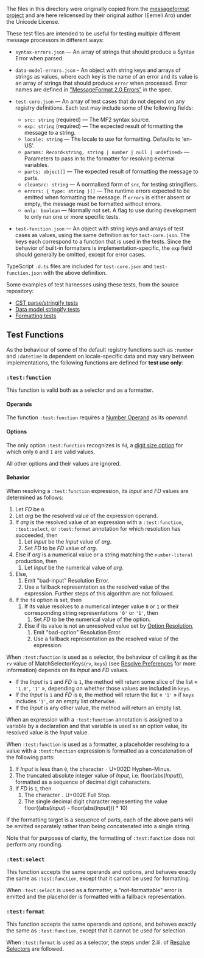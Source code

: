 The files in this directory were originally copied from the [messageformat project](https://github.com/messageformat/messageformat/tree/11c95dab2b25db8454e49ff4daadb817e1d5b770/packages/mf2-messageformat/src/__fixtures)
and are here relicensed by their original author (Eemeli Aro) under the Unicode License.

These test files are intended to be useful for testing multiple different message processors in different ways:

- `syntax-errors.json` — An array of strings that should produce a Syntax Error when parsed.

- `data-model-errors.json` - An object with string keys and arrays of strings as values,
     where each key is the name of an error and its value is an array of strings that
     should produce `error` when processed.
     Error names are defined in ["MessageFormat 2.0 Errors"](../spec/errors.md) in the spec.

- `test-core.json` — An array of test cases that do not depend on any registry definitions.
  Each test may include some of the following fields:
  - `src: string` (required) — The MF2 syntax source.
  - `exp: string` (required) — The expected result of formatting the message to a string.
  - `locale: string` — The locale to use for formatting. Defaults to 'en-US'.
  - `params: Record<string, string | number | null | undefined>` — Parameters to pass in to the formatter for resolving external variables.
  - `parts: object[]` — The expected result of formatting the message to parts.
  - `cleanSrc: string` — A normalixed form of `src`, for testing stringifiers.
  - `errors: { type: string }[]` — The runtime errors expected to be emitted when formatting the message.
     If `errors` is either absent or empty, the message must be formatted without errors.
  - `only: boolean` — Normally not set. A flag to use during development to only run one or more specific tests.

- `test-function.json` — An object with string keys and arrays of test cases as values,
  using the same definition as for `test-core.json`.
  The keys each correspond to a function that is used in the tests.
  Since the behavior of built-in formatters is implementation-specific,
  the `exp` field should generally be omitted,
  except for error cases.

TypeScript `.d.ts` files are included for `test-core.json` and `test-function.json` with the above definition.

Some examples of test harnesses using these tests, from the source repository:
- [CST parse/stringify tests](https://github.com/messageformat/messageformat/blob/11c95dab2b25db8454e49ff4daadb817e1d5b770/packages/mf2-messageformat/src/cst/cst.test.ts)
- [Data model stringify tests](https://github.com/messageformat/messageformat/blob/11c95dab2b25db8454e49ff4daadb817e1d5b770/packages/mf2-messageformat/src/data-model/stringify.test.ts)
- [Formatting tests](https://github.com/messageformat/messageformat/blob/11c95dab2b25db8454e49ff4daadb817e1d5b770/packages/mf2-messageformat/src/messageformat.test.ts)

## Test Functions

As the behaviour of some of the default registry functions
such as `:number` and `:datetime`
is dependent on locale-specific data and may vary between implementations,
the following functions are defined for **test use only**:

### `:test:function`

This function is valid both as a selector and as a formatter.

#### Operands

The function `:test:function` requires a [Number Operand](/spec/registry.md#number-operands) as its _operand_.

#### Options

The only option `:test:function` recognizes is `fd`,
a [digit size option](/spec/registry.md) for which only `0` and `1` are valid values.

All other options and their values are ignored.

#### Behavior

When resolving a `:test:function` expression,
its _Input_ and _FD_ values are determined as follows:

1. Let _FD_ be `0`.
1. Let _arg_ be the resolved value of the expression operand.
1. If _arg_ is the resolved value of an expression
   with a `:test:function`, `:test:select`, or `:test:format` annotation
   for which resolution has succeeded, then
   1. Let _Input_ be the _Input_ value of _arg_.
   1. Set _FD_ to be _FD_ value of _arg_.
1. Else if _arg_ is a numerical value
   or a string matching the `number-literal` production, then
   1. Let _Input_ be the numerical value of _arg_.
1. Else,
   1. Emit "bad-input" Resolution Error.
   1. Use a fallback representation as the resolved value of the expression.
      Further steps of this algorithm are not followed.
1. If the `fd` option is set, then
   1. If its value resolves to a numerical integer value `0` or `1`
      or their corresponding string representations `'0'` or `'1'`, then
      1. Set _FD_ to be the numerical value of the option.
   1. Else if its value is not an unresolved value set by [Option Resolution](/spec/formatting.md#option-resolution),
      1. Emit "bad-option" Resolution Error.
      1. Use a fallback representation as the resolved value of the expression.

When `:test:function` is used as a selector,
the behaviour of calling it as the `rv` value of MatchSelectorKeys(`rv`, `keys`)
(see [Resolve Preferences](/spec/formatting.md#resolve-preferences) for more information)
depends on its _Input_ and _FD_ values.

- If the _Input_ is `1` and _FD_ is `1`,
  the method will return some slice of the list « `'1.0'`, `'1'` »,
  depending on whether those values are included in `keys`.
- If the _Input_ is `1` and _FD_ is `0`,
  the method will return the list « `'1'` » if `keys` includes `'1'`, or an empty list otherwise.
- If the _Input_ is any other value, the method will return an empty list.

When an expression with a `:test:function` annotation is assigned to a variable by a declaration
and that variable is used as an option value,
its resolved value is the _Input_ value.

When `:test:function` is used as a formatter,
a placeholder resolving to a value with a `:test:function` expression
is formatted as a concatenation of the following parts:

1. If _Input_ is less than `0`, the character `-` U+002D Hyphen-Minus.
1. The truncated absolute integer value of _Input_, i.e. floor(abs(_Input_)),
   formatted as a sequence of decimal digit caharacters.
1. If _FD_ is `1`, then
   1. The character `.` U+002E Full Stop.
   1. The single decimal digit character representing the value floor((abs(_Input_) - floor(abs(_Input_))) \* 10)

If the formatting target is a sequence of parts,
each of the above parts will be emitted separately
rather than being concatenated into a single string.

Note that for purposes of clarity, the formatting of `:test:function` does not perform any rounding.

### `:test:select`

This function accepts the same operands and options,
and behaves exactly the same as `:test:function`,
except that it cannot be used for formatting.

When `:test:select` is used as a formatter,
a "not-formattable" error is emitted and the placeholder is formatted with
a fallback representation.

### `:test:format`

This function accepts the same operands and options,
and behaves exactly the same as `:test:function`,
except that it cannot be used for selection.

When `:test:format` is used as a selector,
the steps under 2.iii. of [Resolve Selectors](/spec/formatting.md#resolve-selectors) are followed.
